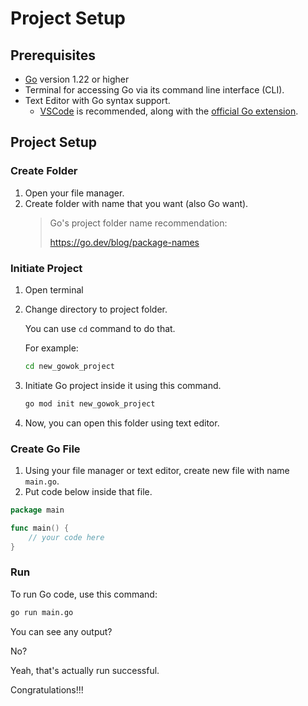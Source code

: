 # Project Setup

## Prerequisites
* [Go](https://go.dev) version 1.22 or higher
* Terminal for accessing Go via its command line interface (CLI).
* Text Editor with Go syntax support. 
    * [VSCode](https://code.visualstudio.com/) is recommended, along with the [official Go extension](https://marketplace.visualstudio.com/items?itemName=golang.Go).

## Project Setup
### Create Folder
1. Open your file manager.
2. Create folder with name that you want (also Go want).
    > Go's project folder name recommendation:
    >
    > https://go.dev/blog/package-names

### Initiate Project
1. Open terminal
2. Change directory to project folder.

    You can use `cd` command to do that.

    For example:
    ```sh
    cd new_gowok_project
    ```

3. Initiate Go project inside it using this command.
    ```sh
    go mod init new_gowok_project
    ```
4. Now, you can open this folder using text editor.

### Create Go File
1. Using your file manager or text editor, create new file with name `main.go`.
2. Put code below inside that file.
```go
package main

func main() {
    // your code here
}
```

### Run

To run Go code, use this command:
```sh
go run main.go
```

You can see any output?

No?

Yeah, that's actually run successful.

Congratulations!!!
